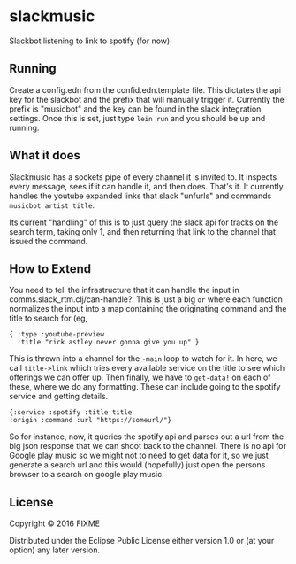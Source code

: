 # slackmusic

Slackbot listening to link to spotify (for now)

## Running

Create a config.edn from the confid.edn.template file. This dictates
the api key for the slackbot and the prefix that will manually trigger
it. Currently the prefix is "musicbot" and the key can be found in the
slack integration settings. Once this is set, just type `lein run` and
you should be up and running.

## What it does

Slackmusic has a sockets pipe of every channel it is invited to. It
inspects every message, sees if it can handle it, and then
does. That's it. It currently handles the youtube expanded links that
slack "unfurls" and commands `musicbot artist title`.

Its current "handling" of this is to just query the slack api for
tracks on the search term, taking only 1, and then returning that link
to the channel that issued the command.

## How to Extend

You need to tell the infrastructure that it can handle the input in
comms.slack_rtm.clj/can-handle?. This is just a big `or` where each
function normalizes the input into a map containing the originating
command and the title to search for (eg,

    { :type :youtube-preview
      :title "rick astley never gonna give you up" }

This is thrown into a channel for the `-main` loop to watch for it. In
here, we call `title->link` which tries every available service on the
title to see which offerings we can offer up. Then finally, we have to
`get-data!` on each of these, where we do any formatting. These can
include going to the spotify service and getting details.

    {:service :spotify :title title
    :origin :command :url "https://someurl/"}


So for instance, now, it queries the spotify api and parses out a url
from the big json response that we can shoot back to the
channel. There is no api for Google play music so we might not to need
to get data for it, so we just generate a search url and this would
(hopefully) just open the persons browser to a search on google play
music.

## License

Copyright © 2016 FIXME

Distributed under the Eclipse Public License either version 1.0 or (at
your option) any later version.
